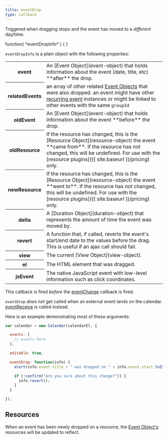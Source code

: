 ```yaml
---
title: eventDrop
type: callback
---
```


Triggered when dragging stops and the event has moved to a *different* day/time.

<div class='spec' markdown='1'>
function( *eventDropInfo* ) { }
</div>

`eventDropInfo` is a plain object with the following properties:

<table>

<tr>
<th>event</th>
<td markdown='1'>
An [Event Object](event-object) that holds information about the event (date, title, etc) **after** the drop.
</td>
</tr>

<tr>
<th>relatedEvents</th>
<td>an array of other related <a href='event-object'>Event Objects</a> that were also dropped. an event might have other <a href='recurring-events'>recurring event</a> instances or might be linked to other events with the same <code>groupId</code></td>
</tr>

<tr>
<th>oldEvent</th>
<td markdown='1'>
An [Event Object](event-object) that holds information about the event **before** the drop.
</td>
</tr>

<tr>
<th>oldResource</th>
<td markdown='1'>
If the resource has changed, this is the [Resource Object](resource-object) the event **came from**.
If the resource has not changed, this will be undefined.
For use with the [resource plugins]({{ site.baseurl }}/pricing) only.
</td>
</tr>

<tr>
<th>newResource</th>
<td markdown='1'>
If the resource has changed, this is the [Resource Object](resource-object) the event **went to**.
If the resource has not changed, this will be undefined.
For use with the [resource plugins]({{ site.baseurl }}/pricing) only.
</td>
</tr>

<tr>
<th>delta</th>
<td markdown='1'>
A [Duration Object](duration-object) that represents the amount of time the event was moved by.
</td>
</tr>

<tr>
<th>revert</th>
<td markdown='1'>
A function that, if called, reverts the event's start/end date to the values before the drag. This is useful if an ajax call should fail.
</td>
</tr>

<tr>
<th>view</th>
<td markdown='1'>
The current [View Object](view-object).
</td>
</tr>

<tr>
<th>el</th>
<td markdown='1'>
The HTML element that was dragged.
</td>
</tr>

<tr>
<th>jsEvent</th>
<td markdown='1'>
The native JavaScript event with low-level information such as click coordinates.
</td>
</tr>

</table>

This callback is fired *before* the [eventChange](eventChange) callback is fired.

`eventDrop` *does not* get called when an external event lands on the calendar. [eventReceive](eventReceive) is called instead.

Here is an example demonstrating most of these arguments:

```js
var calendar = new Calendar(calendarEl, {

  events: [
    // events here
  ],

  editable: true,

  eventDrop: function(info) {
    alert(info.event.title + " was dropped on " + info.event.start.toISOString());

    if (!confirm("Are you sure about this change?")) {
      info.revert();
    }
  }

});
```

## Resources

When an event has been newly dropped on a resource, the [Event Object's](event-object) resources will be updated to reflect.
